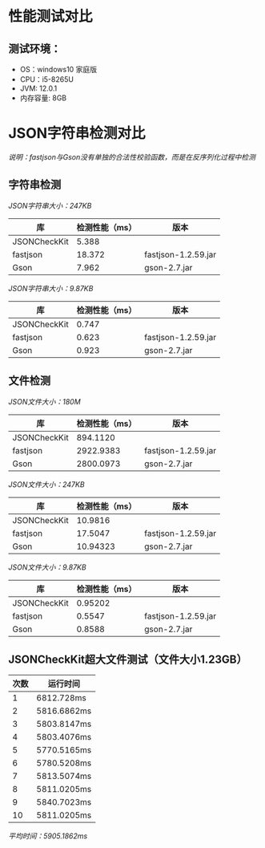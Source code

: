 性能测试对比
==========
测试环境：
---------
+ OS：windows10 家庭版 
+ CPU：i5-8265U
+ JVM: 12.0.1
+ 内存容量: 8GB

JSON字符串检测对比
=================

*说明：fastjson与Gson没有单独的合法性校验函数，而是在反序列化过程中检测*

字符串检测
---------

*JSON字符串大小：247KB*

 库 | 检测性能（ms）| 版本
---|-------------|--------
 JSONCheckKit | 5.388
 fastjson | 18.372 | fastjson-1.2.59.jar
 Gson | 7.962 | gson-2.7.jar

*JSON字符串大小：9.87KB*

 库 | 检测性能（ms）| 版本
---|-------------|--------
 JSONCheckKit | 0.747
 fastjson | 0.623| fastjson-1.2.59.jar
 Gson | 0.923 | gson-2.7.jar
 
文件检测
-------

*JSON文件大小：180M*

 库 | 检测性能（ms）| 版本
---|-------------|--------
 JSONCheckKit | 894.1120
 fastjson | 2922.9383 | fastjson-1.2.59.jar
 Gson | 2800.0973 | gson-2.7.jar
 
*JSON文件大小：247KB*

 库 | 检测性能（ms）| 版本
---|-------------|--------
 JSONCheckKit | 10.9816
 fastjson | 17.5047 | fastjson-1.2.59.jar
 Gson | 10.94323 | gson-2.7.jar
 
 *JSON文件大小：9.87KB*
 
  库 | 检测性能（ms）| 版本
---|-------------|--------
 JSONCheckKit | 0.95202
 fastjson | 0.5547 | fastjson-1.2.59.jar
 Gson | 0.8588 | gson-2.7.jar
 
JSONCheckKit超大文件测试（文件大小1.23GB）
------------------------
 次数 | 运行时间
 -----|-------
 1 | 6812.728ms
 2 | 5816.6862ms
 3 | 5803.8147ms
 4 | 5803.4076ms
 5 | 5770.5165ms
 6 | 5780.5208ms
 7 | 5813.5074ms
 8 | 5811.0205ms
 9 | 5840.7023ms
 10 | 5811.0205ms
 
 *平均时间：5905.1862ms*
